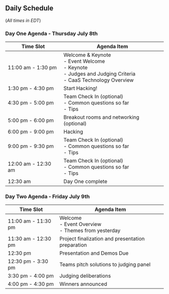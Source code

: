 ## Daily Schedule

(*All times in EDT*)

### Day One Agenda - Thursday July 8th

| Time Slot | Agenda Item |
| ------------------ | ---------------------------- |
| 11:00 am - 1:30 pm | Welcome & Keynote<br> - Event Welcome<br> - Keynote<br> - Judges and Judging Criteria<br> - CaaS Technology Overview |
| 1:30 pm - 4:30 pm | Start Hacking! |
| 4:30 pm - 5:00 pm | Team Check In (optional)<br> - Common questions so far<br> - Tips |
| 5:00 pm - 6:00 pm | Breakout rooms and networking (optional) |
| 6:00 pm - 9:00 pm | Hacking |
| 9:00 pm - 9:30 pm | Team Check In (optional)<br> - Common questions so far<br> - Tips |
| 12:00 am - 12:30 am | Team Check In (optional)<br> - Common questions so far<br> - Tips |
| 12:30 am | Day One complete |


### Day Two Agenda - Friday July 9th

| Time Slot | Agenda Item |
| ------------------ | ---------------------------- |
| 11:00 am - 11:30 pm | Welcome<br> - Event Overview<br> - Themes from yesterday |
| 11:30 am - 12:30 pm | Project finalization and presentation preparation |
| 12:30 pm | Presentation and Demos Due |
| 12:30 pm - 3:30 pm | Teams pitch solutions to judging panel |
| 3:30 pm - 4:00 pm  | Judging deliberations |
| 4:00 pm - 4:30 pm | Winners announced |
